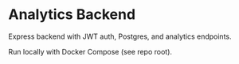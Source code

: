 # Analytics Backend

Express backend with JWT auth, Postgres, and analytics endpoints.

Run locally with Docker Compose (see repo root).
